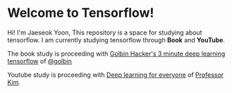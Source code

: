 # Welcome to Tensorflow!

Hi! I'm Jaeseok Yoon, This repository is a space for studying about tensorflow. I am currently studying tensorflow through **Book** and **YouTube**.

The book study is proceeding with [Golbin Hacker's 3 minute deep learning tensorflow](https://github.com/golbin/TensorFlow-Tutorials) of [@golbin](https://github.com/golbin/)

Youtube study is proceeding with [Deep learning for everyone](https://www.youtube.com/playlist?list=PLlMkM4tgfjnLSOjrEJN31gZATbcj_MpUm) of [Professor Kim](https://github.com/hunkim/).
